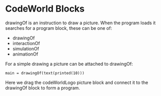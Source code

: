 CodeWorld Blocks
================

drawingOf is an instruction to draw a picture. When the program loads it
searches for a program block, these can be one of:

* drawingOf
* interactionOf
* simulationOf
* animationOf

For a simple drawing a picture can be attached to drawingOf:

<blockly><xml><block type="cwDrawingOf" id="*NE*tEO)W*lv@[i#)hxy" x="10" y="10"><value
name="VALUE"><shadow type="cwBlank" id="_ARU=s2*:-h}4yw7LorJ"></shadow><block
type="cwCodeWorldLogo"
id="KY]ScC,e*u!;(TXq-MlU"></block></value></block></xml></blockly>

    main = drawingOf(text(printed(10)))

Here we drag the codeWorldLogo picture block and connect it to the drawingOf
block to form a program.

